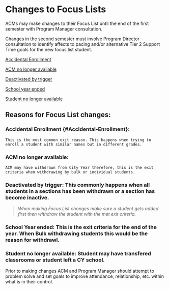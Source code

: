 # Changes to Focus Lists

ACMs may make changes to their Focus List until the end of the first semester with Program Manager consultation. 

Changes in the second semester must involve Program Director consultation to identify affects to pacing and/or alternative Tier 2 Support Time goals for the new focus list student.  

[Accidental Enrollment](#Accidental-Enrollment)

[ACM no longer available](###ACM-no-longer-available)

[Deactivated by trigger](###Deactivated-by-trigger)

[School year ended](###School-Year-ended)

[Student no longer available](###Student-no-longer-available)

## Reasons for Focus List changes: 

### **Accidental Enrollment** {#Accidental-Enrollment}: 
    This is the most common exit reason. This happens when trying to enroll a student with similar names but in different grades. 


### **ACM no longer available**: 
    ACM may have withdrawn from City Year therefore, this is the exit criteria when withdrawing by bulk or individual students.


### **Deactivated by trigger**: This commonly happens when all students in a sections has been withdrawn or a section has become inactive. 
    
> *When making Focus List changes make sure a student gets added first then withdraw the student with the met exit criteria.* 


### **School Year ended**: This is the exit criteria for the end of the year. When Bulk withdrawing students this would be the reason for withdrawl.


### **Student no longer available**: Student may have transfered classrooms or student left a CY school.


Prior to making changes ACM and Program Manager should attempt to problem solve and set goals to improve attendance, relationship, etc. within what is in their control. 